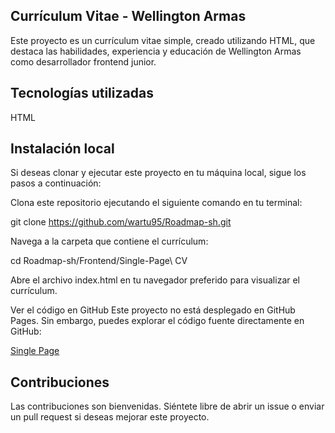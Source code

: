 ## Currículum Vitae - Wellington Armas
Este proyecto es un currículum vitae simple, creado utilizando HTML, que destaca las habilidades, experiencia y educación de Wellington Armas como desarrollador frontend junior.

## Tecnologías utilizadas
HTML
## Instalación local
Si deseas clonar y ejecutar este proyecto en tu máquina local, sigue los pasos a continuación:

Clona este repositorio ejecutando el siguiente comando en tu terminal:


git clone https://github.com/wartu95/Roadmap-sh.git

Navega a la carpeta que contiene el currículum:


cd Roadmap-sh/Frontend/Single-Page\ CV

Abre el archivo index.html en tu navegador preferido para visualizar el currículum.

Ver el código en GitHub
Este proyecto no está desplegado en GitHub Pages. Sin embargo, puedes explorar el código fuente directamente en GitHub:

[Single Page](https://wartu95.github.io/Singlepage-cv/)

## Contribuciones
Las contribuciones son bienvenidas. Siéntete libre de abrir un issue o enviar un pull request si deseas mejorar este proyecto.

